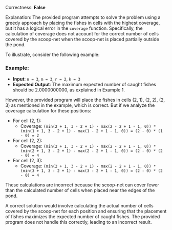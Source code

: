 Correctness: **False**

Explanation: The provided program attempts to solve the problem using a greedy approach by placing the fishes in cells with the highest coverage, but it has a logical error in the `coverage` function. Specifically, the calculation of coverage does not account for the correct number of cells covered by the scoop-net when the scoop-net is placed partially outside the pond.

To illustrate, consider the following example:

### Example:
- **Input**: `n = 3`, `m = 3`, `r = 2`, `k = 3`
- **Expected Output**: The maximum expected number of caught fishes should be 2.0000000000, as explained in Example 1.

However, the provided program will place the fishes in cells (2, 1), (2, 2), (2, 3) as mentioned in the example, which is correct. But if we analyze the coverage calculation for these positions:

- For cell (2, 1):
  - Coverage: `(min(2 + 1, 3 - 2 + 1) - max(2 - 2 + 1 - 1, 0)) * (min(1 + 1, 3 - 2 + 1) - max(1 - 2 + 1 - 1, 0)) = (2 - 0) * (1 - 0) = 2`
- For cell (2, 2):
  - Coverage: `(min(2 + 1, 3 - 2 + 1) - max(2 - 2 + 1 - 1, 0)) * (min(2 + 1, 3 - 2 + 1) - max(2 - 2 + 1 - 1, 0)) = (2 - 0) * (2 - 0) = 4`
- For cell (2, 3):
  - Coverage: `(min(2 + 1, 3 - 2 + 1) - max(2 - 2 + 1 - 1, 0)) * (min(3 + 1, 3 - 2 + 1) - max(3 - 2 + 1 - 1, 0)) = (2 - 0) * (2 - 0) = 4`

These calculations are incorrect because the scoop-net can cover fewer than the calculated number of cells when placed near the edges of the pond.

A correct solution would involve calculating the actual number of cells covered by the scoop-net for each position and ensuring that the placement of fishes maximizes the expected number of caught fishes. The provided program does not handle this correctly, leading to an incorrect result.